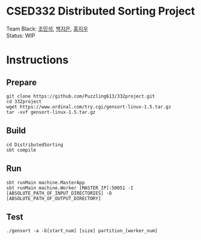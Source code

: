 # CSED332 Distributed Sorting Project
Team Black: [조민석](https://github.com/Puzzling613), [백지은](https://github.com/hsprt218), [홍지우](https://github.com/jiwooh)  
Status: WIP

# Instructions
## Prepare
```
git clone https://github.com/Puzzling613/332project.git
cd 332project
wget https://www.ordinal.com/try.cgi/gensort-linux-1.5.tar.gz
tar -xvf gensort-linux-1.5.tar.gz
```
## Build
```
cd DistributedSorting
sbt compile
```
## Run
```
sbt runMain machine.MasterApp
sbt runMain machine.Worker [MASTER_IP]:50051 -I [ABSOLUTE_PATH_OF_INPUT_DIRECTORIES] -O [ABSOLUTE_PATH_OF_OUTPUT_DIRECTORY]
```
## Test
```
./gensort -a -b[start_num] [size] partition_[worker_num]
```
